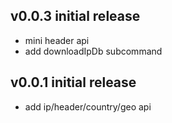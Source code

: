 ## v0.0.3 initial release

-   mini header api
-   add downloadIpDb subcommand

## v0.0.1 initial release

-   add ip/header/country/geo api
